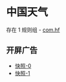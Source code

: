 # 中国天气

存在 1 规则组 - [com.hf](/src/apps/com.hf.ts)

## 开屏广告

- [快照-0](https://i.gkd.li/import/13477032)
- [快照-1](https://i.gkd.li/import/13625328)
